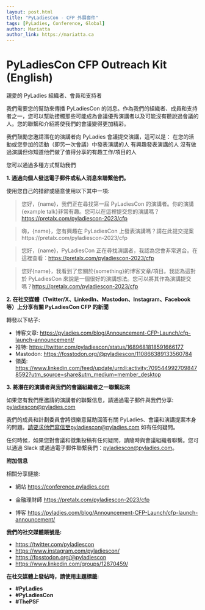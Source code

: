 ```yaml
---
layout: post.html
title: "PyLadiesCon - CFP 外展套件"
tags: [PyLadies, Conference, Global]
author: Mariatta
author_link: https://mariatta.ca
---
```


# PyLadiesCon CFP Outreach Kit (English)

親愛的 PyLadies 組織者、會員和支持者

我們需要您的幫助來傳播 PyLadiesCon 的消息。作為我們的組織者、成員和支持者之一，您可以幫助接觸那些可能成為會議優秀演講者以及可能沒有聽說過會議的人。您的聯繫和介紹將使我們的會議變得更加精彩。

我們鼓勵您邀請潛在的演講者向 PyLadies 會議提交演講，這可以是：
在您的活動或您參加的活動（即另一次會議）中發表演講的人
有興趣發表演講的人
沒有做過演講但你知道他們做了值得分享的有趣工作/項目的人

您可以通過多種方式幫助我們


**1. 通過向個人發送電子郵件或私人消息來聯繫他們。**
   
   使用您自己的措辭或隨意使用以下其中一項:

   > 您好，{name}，我們正在尋找第一屆 PyLadiesCon 的演講者。你的演講{example talk}非常有趣。您可以在這裡提交您的演講嗎？https://pretalx.com/pyladiescon-2023/cfp


   > 嗨，{name}，您有興趣在 PyLadiesCon 上發表演講嗎？請在此提交提案https://pretalx.com/pyladiescon-2023/cfp

   > 您好，{name}，PyLadiesCon 正在尋找演講者，我認為您會非常適合。在這裡查看：https://pretalx.com/pyladiescon-2023/cfp

   > 您好{name}，我看到了您關於{something}的博客文章/項目。我認為這對於 PyLadiesCon 來說是一個很好的演講想法。您可以將其作為演講提交嗎？https://pretalx.com/pyladiescon-2023/cfp

**2. 在社交媒體（Twitter/X、LinkedIn、Mastodon、Instagram、Facebook 等）上分享有關 PyLadiesCon CFP 的新聞** 

   轉發以下帖子:

   - 博客文章: https://pyladies.com/blog/Announcement-CFP-Launch/cfp-launch-announcement/
   - 推特: https://twitter.com/pyladiescon/status/1689681818591666177
   - Mastodon: https://fosstodon.org/@pyladiescon/110866389133560784
   - 領英: https://www.linkedin.com/feed/update/urn:li:activity:7095449927098478592?utm_source=share&utm_medium=member_desktop

**3. 將潛在的演講者與我們的會議組織者之一聯繫起來**

   如果您有我們應邀請的演講者的聯繫信息，請通過電子郵件與我們分享:
   pyladiescon@pyladies.com


我們的成員和計劃委員會將很樂意幫助回答有關 PyLadies、會議和演講提案本身的問題。請要求他們寫信至pyladiescon@pyladies.com 如有任何疑問。

任何時候，如果您對會議和徵集投稿有任何疑問，請隨時與會議組織者聯繫。您可以通過 Slack 或通過電子郵件聯繫我們：pyladiescon@pyladies.com。

**附加信息**

相關分享鏈接:

- 網站 https://conference.pyladies.com

- 金融理財師 https://pretalx.com/pyladiescon-2023/cfp

- 博客 https://pyladies.com/blog/Announcement-CFP-Launch/cfp-launch-announcement/

**我們的社交媒體賬號是:**

- https://twitter.com/pyladiescon
- https://www.instagram.com/pyladiescon/
- https://fosstodon.org/@pyladiescon
- https://www.linkedin.com/groups/12870459/


**在社交媒體上發帖時，請使用主題標籤:**

- **#PyLadies**
- **#PyLadiesCon**
- **#ThePSF**
